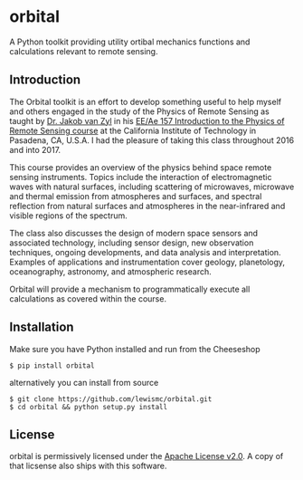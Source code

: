 # orbital
A Python toolkit providing utility ortibal mechanics functions and calculations relevant to remote sensing.

## Introduction
The Orbital toolkit is an effort to develop something useful to help myself and others engaged in the study of 
the Physics of Remote Sensing as taught by [Dr. Jakob van Zyl](http://www.jpl.nasa.gov/about/bio_zyl.php) 
in his [EE/Ae 157 Introduction to the Physics of Remote Sensing course](http://www.its.caltech.edu/~ee157/) 
at the California Institute of Technology in Pasadena, CA, U.S.A. I had the pleasure of taking this class throughout
2016 and into 2017.

This course provides an overview of the physics behind space remote sensing instruments. 
Topics include the interaction of electromagnetic waves with natural surfaces, including scattering of microwaves, 
microwave and thermal emission from atmospheres and surfaces, and spectral reflection from natural surfaces and 
atmospheres in the near-infrared and visible regions of the spectrum. 

The class also discusses the design of modern space sensors and associated technology, including sensor design, 
new observation techniques, ongoing developments, and data analysis and interpretation. Examples of applications 
and instrumentation cover geology, planetology, oceanography, astronomy, and atmospheric research.

Orbital will provide a mechanism to programmatically execute all calculations as covered within the course.

## Installation
Make sure you have Python installed and run from the Cheeseshop
```
$ pip install orbital
```
alternatively you can install from source
```
$ git clone https://github.com/lewismc/orbital.git
$ cd orbital && python setup.py install
```

## License
orbital is permissively licensed under the [Apache License v2.0](http://www.apache.org/licenses/LICENSE-2.0).
A copy of that licsense also ships with this software.
